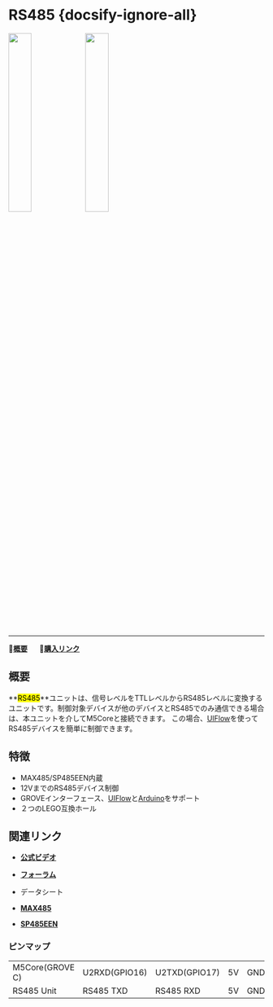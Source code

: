# RS485 {docsify-ignore-all}

<img src="assets/img/product_pics/unit/unit_rs485_01.png" width="30%" height="30%"><img src="assets/img/product_pics/unit/unit_rs485_02.png" width="30%" height="30%">

***

:memo:**[概要](#概要)**&nbsp;&nbsp;&nbsp;&nbsp;&nbsp;&nbsp;🛒**[購入リンク](https://www.aliexpress.com/store/product/M5Stack-RS485-Oficial-a-Unidade-BOSQUE-Arvoredo-Cabo-de-Interface-UART-TTL/3226069_32966570641.html)**

<!-- :memo:**[Description](#Description)**&nbsp;&nbsp;&nbsp;&nbsp;&nbsp;&nbsp;:octocat:**[Example](#Example)**&nbsp;&nbsp;&nbsp;&nbsp;&nbsp;&nbsp; :electric_plug:**[Schematic](#Schematic)** &nbsp;&nbsp;&nbsp;&nbsp;&nbsp;&nbsp;🛒**[Purchase](https://pt.aliexpress.com/store/product/M5Stack-Official-RS485-to-TTL-Unit-GROVE-Grove-Cable-UART-Interface-for-Arduino-ESP32-Development-Board/3226069_32966570641.html?spm=a2g03.12010615.8148356.2.5e6e66005SP84o)** -->

## 概要

**<mark>RS485</mark>**ユニットは、信号レベルをTTLレベルからRS485レベルに変換するユニットです。制御対象デバイスが他のデバイスとRS485でのみ通信できる場合は、本ユニットを介してM5Coreと接続できます。 この場合、[UIFlow](http://flow.m5stack.com)を使ってRS485デバイスを簡単に制御できます。

## 特徴

- MAX485/SP485EEN内蔵
- 12VまでのRS485デバイス制御
- GROVEインターフェース、[UIFlow](http://flow.m5stack.com)と[Arduino](http://www.arduino.cc)をサポート
- ２つのLEGO互換ホール

## 関連リンク

- **[公式ビデオ](https://www.youtube.com/channel/UCozgFVglWYQXbvTmGyS739w)**

- **[フォーラム](http://forum.m5stack.com/)**

- データシート
 - **[MAX485](https://pdf1.alldatasheet.com/datasheet-pdf/view/73463/MAXIM/MAX485.html)**
 - **[SP485EEN](https://pdf1.alldatasheet.com/datasheet-pdf/view/45954/SIPEX/SP485EEN.html)**

### ピンマップ

<table>
 <tr><td>M5Core(GROVE C)</td><td>U2RXD(GPIO16)</td><td>U2TXD(GPIO17)</td><td>5V</td><td>GND</td></tr>
 <tr><td>RS485 Unit</td><td>RS485 TXD</td><td>RS485 RXD</td><td>5V</td><td>GND</td></tr>
</table>